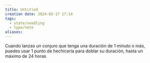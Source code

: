 ```yaml
---
title: Untitled
creation date: 2024-02-17 17:14
tags:
  - state/seedling
  - type/note
aliases:
---
```

Cuando lanzas un conjuro que tenga una duración de 1 minuto o más, puedes usar 1 punto de hechicería para doblar su duración, hasta un máximo de 24 horas

